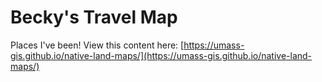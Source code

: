 # Becky's Travel Map
Places I've been!
View this content here: [https://umass-gis.github.io/native-land-maps/](https://umass-gis.github.io/native-land-maps/)
